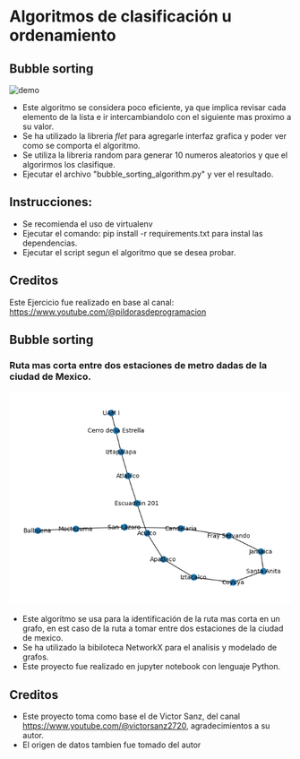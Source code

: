 # Algoritmos de clasificación u ordenamiento
## Bubble sorting

![demo](https://github.com/vhngroup/sortings_algorithm/blob/main/static/bubble_sorting.gif)

* Este algoritmo se considera poco eficiente, ya que implica revisar cada elemento de la lista e ir intercambiandolo con el siguiente mas proximo a su valor.  
* Se ha utilizado la libreria *flet* para agregarle interfaz grafica y poder ver como se comporta el algoritmo.
* Se utiliza la libreria random para generar 10 numeros aleatorios y que el algorirmos los clasifique.
* Ejecutar el archivo "bubble_sorting_algorithm.py" y ver el resultado.

## Instrucciones:
* Se recomienda el uso de virtualenv
* Ejecutar el comando: pip install -r requirements.txt para instal las dependencias.
* Ejecutar el script segun el algoritmo que se desea probar.

## Creditos
Este Ejercicio fue realizado en base al canal: https://www.youtube.com/@pildorasdeprogramacion

## Bubble sorting
### Ruta mas corta entre dos estaciones de metro dadas de la ciudad de Mexico.
![demo](https://github.com/vhngroup/sortings_algorithm/blob/main/static/Dijkstra.png)
* Este algoritmo se usa para la identificación de la ruta mas corta en un grafo, en est caso de la ruta a tomar entre dos estaciones de la ciudad de mexico.
* Se ha utilizado la bibiloteca NetworkX para el analisis y modelado de  grafos.
* Este proyecto fue realizado en jupyter notebook con lenguaje Python.

## Creditos
* Este proyecto toma como base el de Victor Sanz, del canal https://www.youtube.com/@victorsanz2720, agradecimientos a su autor.
* El origen de datos tambien fue tomado del autor